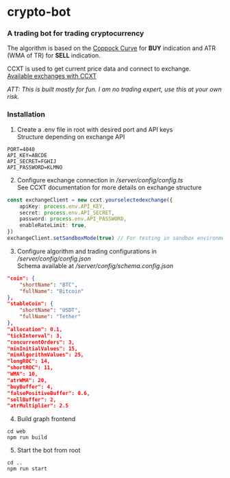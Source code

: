 # crypto-bot

### A trading bot for trading cryptocurrency

The algorithm is based on the <a href="https://en.wikipedia.org/wiki/Coppock_curve" target="_blank">Coppock Curve</a> for **BUY** indication and ATR (WMA of TR) for **SELL** indication.

CCXT is used to get current price data and connect to exchange.  
<a href="https://ccxt.readthedocs.io/en/latest/manual.html#exchanges" target="_blank">Available exchanges with CCXT</a>

_ATT: This is built mostly for fun. I am no trading expert, use this at your own risk._

### Installation

1. Create a .env file in root with desired port and API keys  
   Structure depending on exchange API

```
PORT=4040
API_KEY=ABCDE
API_SECRET=FGHIJ
API_PASSWORD=KLMNO
```

2. Configure exchange connection in _/server/config/config.ts_  
   See CCXT documentation for more details on exchange structure

```ts
const exchangeClient = new ccxt.yourselectedexchange({
	apiKey: process.env.API_KEY,
	secret: process.env.API_SECRET,
	password: process.env.API_PASSWORD,
	enableRateLimit: true,
})
exchangeClient.setSandboxMode(true) // For testing in sandbox environment
```

3. Configure algorithm and trading configurations in _/server/config/config.json_  
   Schema available at _/server/config/schema.config.json_

```json
"coin": {
	"shortName": "BTC",
	"fullName": "Bitcoin"
},
"stableCoin": {
	"shortName": "USDT",
	"fullName": "Tether"
},
"allocation": 0.1,
"tickInterval": 3,
"concurrentOrders": 3,
"minInitialValues": 15,
"minAlgorithmValues": 25,
"longROC": 14,
"shortROC": 11,
"WMA": 10,
"atrWMA": 20,
"buyBuffer": 4,
"falsePositiveBuffer": 0.6,
"sellBuffer": 2,
"atrMultiplier": 2.5
```

4. Build graph frontend

```
cd web
npm run build
```

5. Start the bot from root

```
cd ..
npm run start
```
